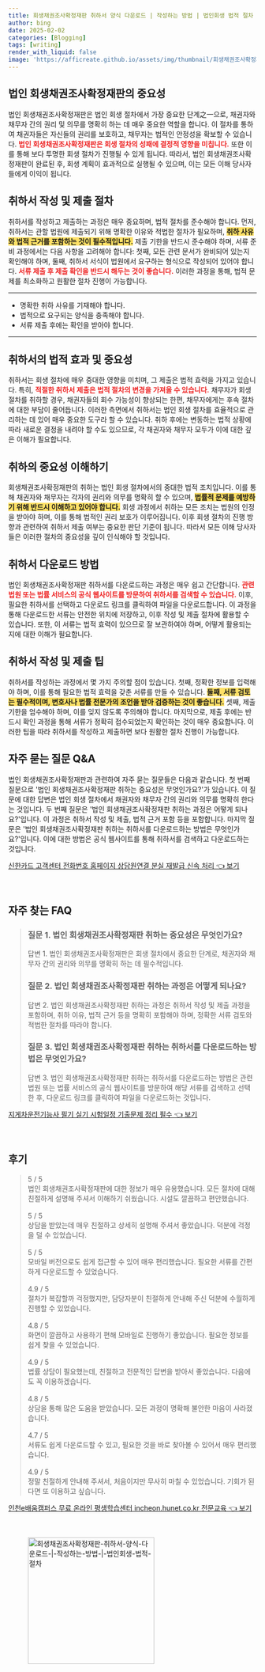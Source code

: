 ```yaml
---
title: 회생채권조사확정재판 취하서 양식 다운로드 | 작성하는 방법 | 법인회생 법적 절차
author: bing
date: 2025-02-02
categories: [Blogging]
tags: [writing]
render_with_liquid: false
image: 'https://afficreate.github.io/assets/img/thumbnail/회생채권조사확정재판-취하서-양식-다운로드-|-작성하는-방법-|-법인회생-법적-절차.webp'
---
```



<h2 id='법인_회생채권조사확정재판의_중요성'>법인 회생채권조사확정재판의 중요성</h2>

<p>법인 회생채권조사확정재판은 법인 회생 절차에서 가장 중요한 단계之一으로, 채권자와 채무자 간의 권리 및 의무를 명확히 하는 데 매우 중요한 역할을 합니다. 이 절차를 통하여 채권자들은 자신들의 권리를 보호하고, 채무자는 법적인 안정성을 확보할 수 있습니다. <b><span style="color: #ee2323;">법인 회생채권조사확정재판은 회생 절차의 성패에 결정적 영향을 미칩니다.</span></b> 또한 이를 통해 보다 투명한 회생 절차가 진행될 수 있게 됩니다. 따라서, 법인 회생채권조사확정재판이 완료된 후, 회생 계획이 효과적으로 실행될 수 있으며, 이는 모든 이해 당사자들에게 이익이 됩니다.</p>

<h2 id='취하서_작성_및_제출_절차'>취하서 작성 및 제출 절차</h2>

<p>취하서를 작성하고 제출하는 과정은 매우 중요하며, 법적 절차를 준수해야 합니다. 먼저, 취하서는 관할 법원에 제출되기 위해 명확한 이유와 적법한 절차가 필요하며, <b><span style="background-color: #ffe066;">취하 사유와 법적 근거를 포함하는 것이 필수적입니다.</span></b> 제출 기한을 반드시 준수해야 하며, 서류 준비 과정에서는 다음 사항을 고려해야 합니다: 첫째, 모든 관련 문서가 완비되어 있는지 확인해야 하며, 둘째, 취하서 서식이 법원에서 요구하는 형식으로 작성되어 있어야 합니다. <b><span style="color: #ee2323;">서류 제출 후 제출 확인을 반드시 해두는 것이 좋습니다.</span></b> 이러한 과정을 통해, 법적 문제를 최소화하고 원활한 절차 진행이 가능합니다.</p>

<hr />

<ul>
    <li>명확한 취하 사유를 기재해야 합니다.</li>
    <li>법적으로 요구되는 양식을 충족해야 합니다.</li>
    <li>서류 제출 후에는 확인을 받아야 합니다.</li>
</ul>

<hr />

<h2 id='취하서의_법적_효과_및_중요성'>취하서의 법적 효과 및 중요성</h2>

<p>취하서는 회생 절차에 매우 중대한 영향을 미치며, 그 제출은 법적 효력을 가지고 있습니다. 특히, <b><span style="color: #ee2323;">적절한 취하서 제출은 법적 절차의 변경을 가져올 수 있습니다.</span></b> 채무자가 회생 절차를 취하할 경우, 채권자들의 회수 가능성이 향상되는 한편, 채무자에게는 후속 절차에 대한 부담이 줄어듭니다. 이러한 측면에서 취하서는 법인 회생 절차를 효율적으로 관리하는 데 있어 매우 중요한 도구라 할 수 있습니다. 취하 후에는 변동하는 법적 상황에 따라 새로운 결정을 내려야 할 수도 있으므로, 각 채권자와 채무자 모두가 이에 대한 깊은 이해가 필요합니다.</p>

<h2 id='취하의_중요성_이해하기'>취하의 중요성 이해하기</h2>

<p>회생채권조사확정재판의 취하는 법인 회생 절차에서의 중대한 법적 조치입니다. 이를 통해 채권자와 채무자는 각자의 권리와 의무를 명확히 할 수 있으며, <b><span style="background-color: #ffe066;">법률적 문제를 예방하기 위해 반드시 이해하고 있어야 합니다.</span></b> 회생 과정에서 취하는 모든 조치는 법원의 인정을 받아야 하며, 이를 통해 법적인 권리 보호가 이루어집니다. 이후 회생 절차의 진행 방향과 관련하여 취하서 제출 여부는 중요한 판단 기준이 됩니다. 따라서 모든 이해 당사자들은 이러한 절차의 중요성을 깊이 인식해야 할 것입니다.</p>

<h2 id='취하서_다운로드_방법'>취하서 다운로드 방법</h2>

<p>법인 회생채권조사확정재판 취하서를 다운로드하는 과정은 매우 쉽고 간단합니다. <b><span style="color: #ee2323;">관련 법원 또는 법률 서비스의 공식 웹사이트를 방문하여 취하서를 검색할 수 있습니다.</span></b> 이후, 필요한 취하서를 선택하고 다운로드 링크를 클릭하여 파일을 다운로드합니다. 이 과정을 통해 다운로드한 서류는 안전한 위치에 저장하고, 이후 작성 및 제출 절차에 활용할 수 있습니다. 또한, 이 서류는 법적 효력이 있으므로 잘 보관하여야 하며, 어떻게 활용되는지에 대한 이해가 필요합니다.</p>

<h2 id='취하서_작성_및_제출_팁'>취하서 작성 및 제출 팁</h2>

<p>취하서를 작성하는 과정에서 몇 가지 주의할 점이 있습니다. 첫째, 정확한 정보를 입력해야 하며, 이를 통해 필요한 법적 효력을 갖춘 서류를 만들 수 있습니다. <b><span style="background-color: #ffe066;">둘째, 서류 검토는 필수적이며, 변호사나 법률 전문가의 조언을 받아 검증하는 것이 좋습니다.</span></b> 셋째, 제출 기한을 엄수해야 하며, 이를 잊지 않도록 주의해야 합니다. 마지막으로, 제출 후에는 반드시 확인 과정을 통해 서류가 정확히 접수되었는지 확인하는 것이 매우 중요합니다. 이러한 팁을 따라 취하서를 작성하고 제출하면 보다 원활한 절차 진행이 가능합니다.</p>

<h2 id='자주_묻는_질문_QNA'>자주 묻는 질문 Q&A</h2>

<p>법인 회생채권조사확정재판과 관련하여 자주 묻는 질문들은 다음과 같습니다. 첫 번째 질문으로 '법인 회생채권조사확정재판 취하는 중요성은 무엇인가요?'가 있습니다. 이 질문에 대한 답변은 법인 회생 절차에서 채권자와 채무자 간의 권리와 의무를 명확히 한다는 것입니다. 두 번째 질문은 '법인 회생채권조사확정재판 취하는 과정은 어떻게 되나요?'입니다. 이 과정은 취하서 작성 및 제출, 법적 근거 포함 등을 포함합니다. 마지막 질문은 '법인 회생채권조사확정재판 취하는 취하서를 다운로드하는 방법은 무엇인가요?'입니다. 이에 대한 방법은 공식 웹사이트를 통해 취하서를 검색하고 다운로드하는 것입니다.</p>


<p><a class="click-button" title="신한카드 고객센터 전화번호 홈페이지 상담원연결 분실 재발급 신속 처리" href="https://afficreate.github.io/posts/%EC%8B%A0%ED%95%9C%EC%B9%B4%EB%93%9C-%EA%B3%A0%EA%B0%9D%EC%84%BC%ED%84%B0-%EC%A0%84%ED%99%94%EB%B2%88%ED%98%B8-%ED%99%88%ED%8E%98%EC%9D%B4%EC%A7%80-%EC%83%81%EB%8B%B4%EC%9B%90%EC%97%B0%EA%B2%B0-%EB%B6%84%EC%8B%A4-%EC%9E%AC%EB%B0%9C%EA%B8%89-%EC%8B%A0%EC%86%8D-%EC%B2%98%EB%A6%AC/" rel="dofollow">신한카드 고객센터 전화번호 홈페이지 상담원연결 분실 재발급 신속 처리 👈 보기</a></p><br>
<h2 id='자주_찾는_FAQ'>자주 찾는 FAQ</h2>
<div itemscope="" itemtype="https://schema.org/FAQPage">
<blockquote>
<div itemscope="" itemprop="mainEntity" itemtype="https://schema.org/Question">
<h3 itemprop="name">질문 1. 법인 회생채권조사확정재판 취하는 중요성은 무엇인가요?</h3>
<div itemscope="" itemprop="acceptedAnswer" itemtype="https://schema.org/Answer">
<span itemprop="text">
<p>답변 1. 법인 회생채권조사확정재판은 회생 절차에서 중요한 단계로, 채권자와 채무자 간의 권리와 의무를 명확히 하는 데 필수적입니다.</p>
</span>
</div>
</div>
<div itemscope="" itemprop="mainEntity" itemtype="https://schema.org/Question">
<h3 itemprop="name">질문 2. 법인 회생채권조사확정재판 취하는 과정은 어떻게 되나요?</h3>
<div itemscope="" itemprop="acceptedAnswer" itemtype="https://schema.org/Answer">
<span itemprop="text">
<p>답변 2. 법인 회생채권조사확정재판 취하는 과정은 취하서 작성 및 제출 과정을 포함하며, 취하 이유, 법적 근거 등을 명확히 포함해야 하며, 정확한 서류 검토와 적법한 절차를 따라야 합니다.</p>
</span>
</div>
</div>
<div itemscope="" itemprop="mainEntity" itemtype="https://schema.org/Question">
<h3 itemprop="name">질문 3. 법인 회생채권조사확정재판 취하는 취하서를 다운로드하는 방법은 무엇인가요?</h3>
<div itemscope="" itemprop="acceptedAnswer" itemtype="https://schema.org/Answer">
<span itemprop="text">
<p>답변 3. 법인 회생채권조사확정재판 취하는 취하서를 다운로드하는 방법은 관련 법원 또는 법률 서비스의 공식 웹사이트를 방문하여 해당 서류를 검색하고 선택한 후, 다운로드 링크를 클릭하여 파일을 다운로드하는 것입니다.</p>
</span>
</div>
</div>
</blockquote>
</div>
<p><a class="click-button" title="지게차운전기능사 필기 실기 시험일정 기출문제 정리 필수" href="https://afficreate.github.io/posts/%EC%A7%80%EA%B2%8C%EC%B0%A8%EC%9A%B4%EC%A0%84%EA%B8%B0%EB%8A%A5%EC%82%AC-%ED%95%84%EA%B8%B0-%EC%8B%A4%EA%B8%B0-%EC%8B%9C%ED%97%98%EC%9D%BC%EC%A0%95-%EA%B8%B0%EC%B6%9C%EB%AC%B8%EC%A0%9C-%EC%A0%95%EB%A6%AC-%ED%95%84%EC%88%98/" rel="dofollow">지게차운전기능사 필기 실기 시험일정 기출문제 정리 필수 👈 보기</a></p><br>
<h2 id='후기'>후기</h2>
<div itemscope itemtype="https://schema.org/Product">
  <blockquote>
  <div itemprop="review" itemscope itemtype="https://schema.org/Review">
      <div itemprop="reviewRating" itemscope itemtype="https://schema.org/Rating"> <span itemprop="ratingValue">5</span> / <span itemprop="bestRating">5</span> </div>
      <span itemprop="reviewBody">법인 회생채권조사확정재판에 대한 정보가 매우 유용했습니다. 모든 절차에 대해 친절하게 설명해 주셔서 이해하기 쉬웠습니다. 시설도 깔끔하고 편안했습니다.</span>
  </div>
  <br>
  <div itemprop="review" itemscope itemtype="https://schema.org/Review">
      <div itemprop="reviewRating" itemscope itemtype="https://schema.org/Rating"> <span itemprop="ratingValue">5</span> / <span itemprop="bestRating">5</span> </div>
      <span itemprop="reviewBody">상담을 받았는데 매우 친절하고 상세히 설명해 주셔서 좋았습니다. 덕분에 걱정을 덜 수 있었습니다.</span>
  </div>
  <br>
  <div itemprop="review" itemscope itemtype="https://schema.org/Review">
      <div itemprop="reviewRating" itemscope itemtype="https://schema.org/Rating"> <span itemprop="ratingValue">5</span> / <span itemprop="bestRating">5</span> </div>
      <span itemprop="reviewBody">모바일 버전으로도 쉽게 접근할 수 있어 매우 편리했습니다. 필요한 서류를 간편하게 다운로드할 수 있었습니다.</span>
  </div>
  <br>
  <div itemprop="review" itemscope itemtype="https://schema.org/Review">
      <div itemprop="reviewRating" itemscope itemtype="https://schema.org/Rating"> <span itemprop="ratingValue">4.9</span> / <span itemprop="bestRating">5</span> </div>
      <span itemprop="reviewBody">절차가 복잡할까 걱정했지만, 담당자분이 친절하게 안내해 주신 덕분에 수월하게 진행할 수 있었습니다.</span>
  </div>
  <br>
  <div itemprop="review" itemscope itemtype="https://schema.org/Review">
      <div itemprop="reviewRating" itemscope itemtype="https://schema.org/Rating"> <span itemprop="ratingValue">4.8</span> / <span itemprop="bestRating">5</span> </div>
      <span itemprop="reviewBody">화면이 깔끔하고 사용하기 편해 모바일로 진행하기 좋았습니다. 필요한 정보를 쉽게 찾을 수 있었습니다.</span>
  </div>
  <br>
  <div itemprop="review" itemscope itemtype="https://schema.org/Review">
      <div itemprop="reviewRating" itemscope itemtype="https://schema.org/Rating"> <span itemprop="ratingValue">4.9</span> / <span itemprop="bestRating">5</span> </div>
      <span itemprop="reviewBody">법률 상담이 필요했는데, 친절하고 전문적인 답변을 받아서 좋았습니다. 다음에도 꼭 이용하겠습니다.</span>
  </div>
  <br>
  <div itemprop="review" itemscope itemtype="https://schema.org/Review">
      <div itemprop="reviewRating" itemscope itemtype="https://schema.org/Rating"> <span itemprop="ratingValue">4.8</span> / <span itemprop="bestRating">5</span> </div>
      <span itemprop="reviewBody">상담을 통해 많은 도움을 받았습니다. 모든 과정이 명확해 불안한 마음이 사라졌습니다.</span>
  </div>
  <br>
  <div itemprop="review" itemscope itemtype="https://schema.org/Review">
      <div itemprop="reviewRating" itemscope itemtype="https://schema.org/Rating"> <span itemprop="ratingValue">4.7</span> / <span itemprop="bestRating">5</span> </div>
      <span itemprop="reviewBody">서류도 쉽게 다운로드할 수 있고, 필요한 것을 바로 찾아볼 수 있어서 매우 편리했습니다.</span>
  </div>
  <br>
  <div itemprop="review" itemscope itemtype="https://schema.org/Review">
      <div itemprop="reviewRating" itemscope itemtype="https://schema.org/Rating"> <span itemprop="ratingValue">4.9</span> / <span itemprop="bestRating">5</span> </div>
      <span itemprop="reviewBody">정말 친절하게 안내해 주셔서, 처음이지만 무사히 마칠 수 있었습니다. 기회가 된다면 또 이용하고 싶습니다.</span>
  </div>
  </blockquote>
</div>
<p><a class="click-button" title="인천e배움캠퍼스 무료 온라인 평생학습센터 incheon.hunet.co.kr 전문교육" href="https://afficreate.github.io/posts/%EC%9D%B8%EC%B2%9Ce%EB%B0%B0%EC%9B%80%EC%BA%A0%ED%8D%BC%EC%8A%A4-%EB%AC%B4%EB%A3%8C-%EC%98%A8%EB%9D%BC%EC%9D%B8-%ED%8F%89%EC%83%9D%ED%95%99%EC%8A%B5%EC%84%BC%ED%84%B0-incheon.hunet.co.kr-%EC%A0%84%EB%AC%B8%EA%B5%90%EC%9C%A1/" rel="dofollow">인천e배움캠퍼스 무료 온라인 평생학습센터 incheon.hunet.co.kr 전문교육 👈 보기</a></p><br>
<figure class="image"><img src="https://afficreate.github.io/assets/img/thumbnail/회생채권조사확정재판-취하서-양식-다운로드-|-작성하는-방법-|-법인회생-법적-절차.webp" alt="회생채권조사확정재판-취하서-양식-다운로드-|-작성하는-방법-|-법인회생-법적-절차" width="256" height="256"></figure>